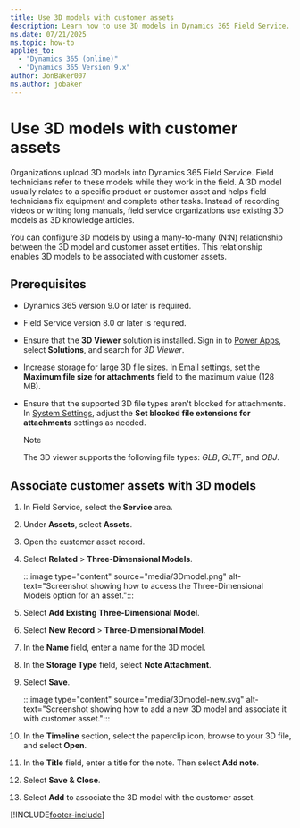 ```yaml
---
title: Use 3D models with customer assets
description: Learn how to use 3D models in Dynamics 365 Field Service.
ms.date: 07/21/2025
ms.topic: how-to
applies_to: 
  - "Dynamics 365 (online)"
  - "Dynamics 365 Version 9.x"
author: JonBaker007
ms.author: jobaker
---
```


# Use 3D models with customer assets

Organizations upload 3D models into Dynamics 365 Field Service. Field technicians refer to these models while they work in the field. A 3D model usually relates to a specific product or customer asset and helps field technicians fix equipment and complete other tasks. Instead of recording videos or writing long manuals, field service organizations use existing 3D models as 3D knowledge articles.

You can configure 3D models by using a many-to-many (N:N) relationship between the 3D model and customer asset entities. This relationship enables 3D models to be associated with customer assets.

## Prerequisites

- Dynamics 365 version 9.0 or later is required.
- Field Service version 8.0 or later is required.
- Ensure that the **3D Viewer** solution is installed. Sign in to [Power Apps](https://make.powerapps.com/), select **Solutions**, and search for *3D Viewer*.
- Increase storage for large 3D file sizes. In [Email settings](/power-platform/admin/settings-email), set the **Maximum file size for attachments** field to the maximum value (128 MB).
- Ensure that the supported 3D file types aren't blocked for attachments. In [System Settings](/power-platform/admin/system-settings-dialog-box-general-tab), adjust the **Set blocked file extensions for attachments** settings as needed.

    > [!NOTE]
    > The 3D viewer supports the following file types: *GLB*, *GLTF*, and *OBJ*.

## Associate customer assets with 3D models

1. In Field Service, select the **Service** area.
1. Under **Assets**, select **Assets**.
1. Open the customer asset record.
1. Select **Related** > **Three-Dimensional Models**.

    :::image type="content" source="media/3Dmodel.png" alt-text="Screenshot showing how to access the Three-Dimensional Models option for an asset.":::

1. Select **Add Existing Three-Dimensional Model**.
1. Select **New Record** > **Three-Dimensional Model**.
1. In the **Name** field, enter a name for the 3D model.
1. In the **Storage Type** field, select **Note Attachment**.
1. Select **Save**.

    :::image type="content" source="media/3Dmodel-new.svg" alt-text="Screenshot showing how to add a new 3D model and associate it with customer asset.":::

1. In the **Timeline** section, select the paperclip icon, browse to your 3D file, and select **Open**.
1. In the **Title** field, enter a title for the note. Then select **Add note**.
1. Select **Save & Close**.
1. Select **Add** to associate the 3D model with the customer asset.

[!INCLUDE[footer-include](../includes/footer-banner.md)]

